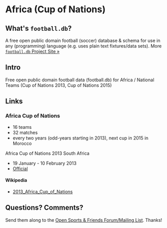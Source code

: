 # Africa (Cup of Nations)

## What's `football.db`?

A free open public domain football (soccer) database & schema
for use in any (programming) language
(e.g. uses plain text fixtures/data sets).
More [`football.db` Project Site »](http://openfootball.github.io)

## Intro

Free open public domain football data (football.db) for Africa / National Teams (Cup of Nations 2013, Cup of Nations 2015)


## Links

### Africa Cup of Nations

- 16 teams
- 32 matches
- every two years (odd-years starting in 2013), next cup in 2015 in Morocco


Africa Cup of Nations 2013 South Africa

- 19 January - 10 February 2013
- [Official](http://afcon2013online.com)

#### Wikipedia

- [2013_Africa_Cup_of_Nations](http://en.wikipedia.org/wiki/2013_Africa_Cup_of_Nations)



## Questions? Comments?

Send them along to the
[Open Sports & Friends Forum/Mailing List](http://groups.google.com/group/opensport).
Thanks!


